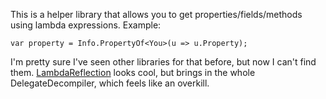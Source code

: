 This is a helper library that allows you to get properties/fields/methods using lambda expressions.
Example:

    var property = Info.PropertyOf<You>(u => u.Property);

I'm pretty sure I've seen other libraries for that before, but now I can't find them.
[LambdaReflection](https://github.com/Suremaker/LambdaReflection) looks cool, but brings in the whole DelegateDecompiler, which feels like an overkill.